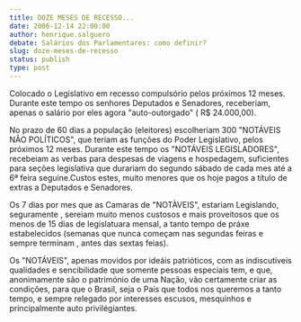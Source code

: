 ```yaml
---
title: DOZE MESES DE RECESSO...
date: 2006-12-14 22:00:00
author: henrique.salguero
debate: Salários dos Parlamentares: como definir?
slug: doze-meses-de-recesso
status: publish 
type: post
---
```


Colocado o Legislativo em recesso compulsório pelos próximos 12 meses. Durante este tempo os senhores Deputados e Senadores, receberiam, apenas o salário por eles agora "auto-outorgado" ( R$ 24.000,00).  

No prazo de 60 dias a população (eleitores) escolheriam 300 "NOTÁVEIS NÃO POLÍTICOS", que teriam as funções do Poder Legislativo, pelos próximos 12 meses. Durante este tempo os "NOTÁVEIS LEGISLADORES", recebeiam as verbas para despesas de viagens e hospedagem, suficientes para seções legislativa que durariam do segundo sábado de cada mes até a 6ª feira seguine.Custos estes, muito menores que os hoje pagos a título de extras a Deputados e Senadores.  

Os 7 dias por mes que as Camaras de "NOTÀVEIS", estariam Legislando, seguramente , sereiam muito menos custosos e mais proveitosos que os menos de 15 dias de legislatuara mensal, a tanto tempo de práxe estabelecidos (semanas que nunca começam nas segundas feiras e sempre terminam , antes das sextas feias).  

Os "NOTÁVEIS", apenas movidos por ideáis patrióticos, com as indiscutíveis qualidades e sencibilidade que somente pessoas especiais tem, e que, anonimamente são o património de uma Nação, vão certamente criar as condições, para que o Brasil, seja o País que todos nos queremos a tanto tempo, e sempre relegado por interesses escusos, mesquinhos e principalmente auto privilégiantes.
